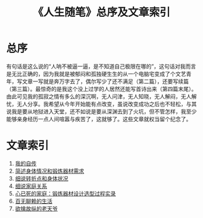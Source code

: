 ﻿---
title: 《人生随笔》总序及文章索引
categories: 人生随笔
tags: [随便写写]
publishDate: "2023-01-23"
---

# 总序

有句话是这么说的“人呐不被逼一逼，是不知道自己极限在哪的”，这句话对我而言是无比正确的，因为我就是被郁闷和孤独硬生生的从一个电脑宅变成了个文艺青年，写文章一写就是奔万字去了，偶尔写少了还不满足（第二篇），还要写续篇（第三篇）。最惊奇的是我这个没上过学的人居然还能写首诗出来（第四篇末尾）。由此可见我的孤寂之情有多么的深沉啊，无人问津，无人知晓，无人解闷，无人解忧，无人分享。我希望从今年开始能有点改变，虽说改变成功之后也不轻松，与其说我是要从地狱进入天堂，还不如说是要从深渊去到了火坑，但不管怎样，我至少能够亲身经历一点人间喧嚣与疾苦了，这就够了。这些文章就权当留个纪念了。

# 文章索引

1. [我的自传](/life/2021-07-07-autobiography)
2. [简述身体情况和锻炼器材需求](/life/2022-10-12-简述身体情况和锻炼器材需求)
3. [细说转折点和身体状况](/life/2022-11-02-细说转折点和身体状况)
4. [细说家庭关系](/life/2023-01-22-细说家庭关系)
5. [心已死的家庭：锻炼器材设计选型过程实录](/life/2023-06-01-心已死的家庭)
6. [百无聊赖的生活](/life/2023-07-17-百无聊赖的生活)
7. [欲擒故纵的老天爷](/life/2023-09-06-欲擒故纵的老天爷)
